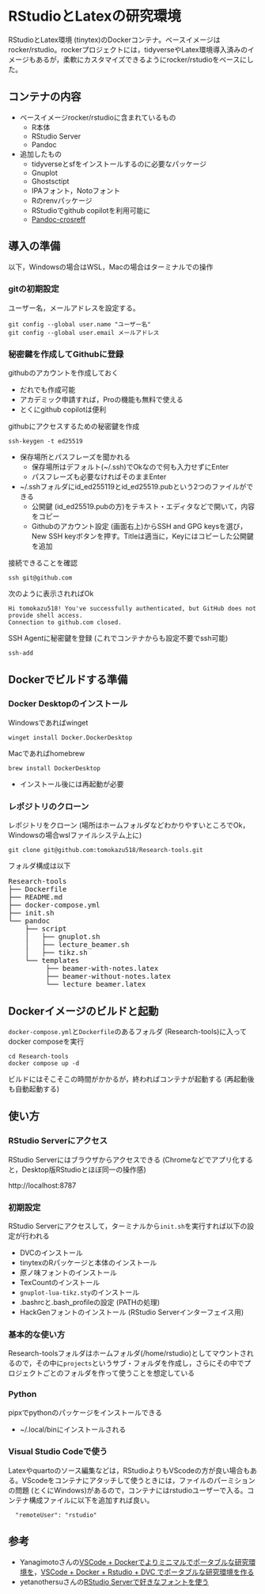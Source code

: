 # RStudioとLatexの研究環境

RStudioとLatex環境 (tinytex)のDockerコンテナ。ベースイメージはrocker/rstudio。rockerプロジェクトには，tidyverseやLatex環境導入済みのイメージもあるが，柔軟にカスタマイズできるようにrocker/rstudioをベースにした。

## コンテナの内容

- ベースイメージrocker/rstudioに含まれているもの
  - R本体
  - RStudio Server
  - Pandoc
- 追加したもの
  - tidyverseとsfをインストールするのに必要なパッケージ   
  - Gnuplot
  - Ghostsctipt
  - IPAフォント，Notoフォント
  - Rのrenvパッケージ
  - RStudioでgithub copilotを利用可能に
  - [Pandoc-crosreff](https://github.com/lierdakil/pandoc-crossref)

## 導入の準備

以下，Windowsの場合はWSL，Macの場合はターミナルでの操作

### gitの初期設定

ユーザー名，メールアドレスを設定する。

```{shell}
git config --global user.name "ユーザー名"
git config --global user.email メールアドレス
```

### 秘密鍵を作成してGithubに登録

githubのアカウントを作成しておく
 - だれでも作成可能
 - アカデミック申請すれば，Proの機能も無料で使える
 - とくにgithub copilotは便利

githubにアクセスするための秘密鍵を作成
```{shell}
ssh-keygen -t ed25519
```
- 保存場所とパスフレーズを聞かれる
  - 保存場所はデフォルト(~/.ssh)でOkなので何も入力せずにEnter
  - パスフレーズも必要なければそのままEnter
- ~/.sshフォルダにid_ed255119とid_ed25519.pubという2つのファイルができる
  - 公開鍵 (id_ed25519.pubの方)をテキスト・エディタなどで開いて，内容をコピー
  - Githubのアカウント設定 (画面右上)からSSH and GPG keysを選び，New SSH keyボタンを押す。Titleは適当に，Keyにはコピーした公開鍵を追加

接続できることを確認
```
ssh git@github.com
```
次のように表示されればOk
```
Hi tomokazu518! You've successfully authenticated, but GitHub does not provide shell access.
Connection to github.com closed.
```
SSH Agentに秘密鍵を登録 (これでコンテナからも設定不要でssh可能)
```
ssh-add
```

## Dockerでビルドする準備

### Docker Desktopのインストール

Windowsであればwinget
```
winget install Docker.DockerDesktop
```
Macであればhomebrew
```
brew install DockerDesktop
```

- インストール後には再起動が必要

### レポジトリのクローン

レポジトリをクローン (場所はホームフォルダなどわかりやすいところでOk，Windowsの場合wslファイルシステム上に)
```
git clone git@github.com:tomokazu518/Research-tools.git
```
フォルダ構成は以下

<pre>
Research-tools
├── Dockerfile
├── README.md
├── docker-compose.yml
├── init.sh
└── pandoc
    ├── script
    │   ├── gnuplot.sh
    │   ├── lecture_beamer.sh
    │   ├── tikz.sh
    └── templates
         ├── beamer-with-notes.latex
         ├── beamer-without-notes.latex
         └── lecture_beamer.latex
</pre>

## Dockerイメージのビルドと起動

`docker-compose.yml`と`Dockerfile`のあるフォルダ (Research-tools)に入ってdocker composeを実行
```
cd Research-tools
docker compose up -d
```
ビルドにはそこそこの時間がかかるが，終わればコンテナが起動する (再起動後も自動起動する)

## 使い方

### RStudio Serverにアクセス

RStudio Serverにはブラウザからアクセスできる (Chromeなどでアプリ化すると，Desktop版RStudioとほぼ同一の操作感)

http://localhost:8787

### 初期設定

RStudio Serverにアクセスして，ターミナルから`init.sh`を実行すれば以下の設定が行われる

- DVCのインストール
- tinytexのRパッケージと本体のインストール
- 原ノ味フォントのインストール
- TexCountのインストール
- `gnuplot-lua-tikz.sty`のインストール
- .bashrcと.bash_profileの設定 (PATHの処理)
- HackGenフォントのインストール (RStudio Serverインターフェイス用)

### 基本的な使い方

Research-toolsフォルダはホームフォルダ(/home/rstudio)としてマウントされるので，その中に`projects`というサブ・フォルダを作成し，さらにその中でプロジェクトごとのフォルダを作って使うことを想定している

### Python

pipxでpythonのパッケージをインストールできる
- ~/.local/binにインストールされる

### Visual Studio Codeで使う

Latexやquartoのソース編集などは，RStudioよりもVScodeの方が良い場合もある。VScodeをコンテナにアタッチして使うときには，ファイルのパーミションの問題 (とくにWindows)があるので，コンテナにはrstudioユーザーで入る。コンテナ構成ファイルに以下を追加すれば良い。
  ```
	"remoteUser": "rstudio"
  ```

## 参考

- Yanagimotoさんの[VSCode + Dockerでよりミニマルでポータブルな研究環境を](https://zenn.dev/nicetak/articles/vscode-docker-2023)，[VSCode + Docker + Rstudio + DVC でポータブルな研究環境を作る](https://zenn.dev/nicetak/articles/vscode-docker-rstudio?redirected=1)
- yetanothersuさんの[RStudio Serverで好きなフォントを使う](https://qiita.com/yetanothersu/items/18e098989cade90ee687)
